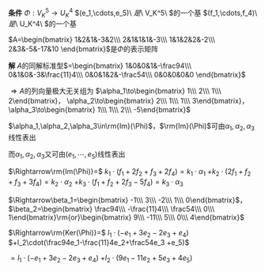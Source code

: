 **条件**
$\Phi:V^5_K\longrightarrow U^4_K$
$(e_1,\cdots,e_5)\ $是$\ V_K^5\ $的一个基
$(f_1,\cdots,f_4)\ $是$\ U_K^4\ $的一个基

$A=\begin{bmatrix}
1&2&1&-3&2\\\ 
2&1&1&1&-3\\\ 
1&1&2&2&-2\\\ 
2&3&-5&-17&10
\end{bmatrix}$是$\Phi$的表示矩阵

**解**
$A$的同解标准型$=\begin{bmatrix}
1&0&0&1&-\frac94\\\ 
0&1&0&-3&\frac{11}4\\\ 
0&0&1&2&-\frac54\\\ 
0&0&0&0&0
\end{bmatrix}$

$\Rightarrow A$的列向量极大无关组为
$\alpha_1\to\begin{bmatrix}
1\\\ 2\\\ 1\\\ 2\end{bmatrix}，
\alpha_2\to\begin{bmatrix}
2\\\ 1\\\ 1\\\ 3\end{bmatrix}，
\alpha_3\to\begin{bmatrix}
1\\\ 1\\\ 2\\\ -5\end{bmatrix}$

$\alpha_1,\alpha_2,\alpha_3\in\rm{Im}(\Phi)$，$\rm{Im}(\Phi)$可由$\alpha_1,\alpha_2,\alpha_3$线性表出

而$\alpha_1,\alpha_2,\alpha_3$又可由$(e_1,\cdots,e_5)$线性表出

$\Rightarrow\rm{Im(\Phi)}=$
$k_1\cdot(f_1+2f_2+f_3+2f_4)=k_1\cdot\alpha_1$
$+k_2\cdot(2f_1+f_2+f_3+3f_4)=k_2\cdot\alpha_2$
$+k_3\cdot(f_1+f_2+2f_3-5f_4)=k_3\cdot\alpha_3$

$\Rightarrow\beta_1=\begin{bmatrix}
-1\\\ 3\\\ -2\\\ 1\\\ 0\end{bmatrix}$，$\beta_2=\begin{bmatrix}
\frac94\\\ -\frac{11}4\\\ \frac54\\\ 0\\\ 1\end{bmatrix}\rm{or}\begin{bmatrix}
9\\\ -11\\\ 5\\\ 0\\\ 4\end{bmatrix}$

$\Rightarrow\rm{Ker(\Phi)}=$
$l_1\cdot(-e_1+3e_2-2e_3+e_4)$
$+l_2\cdot(\frac94e_1-\frac{11}4e_2+\frac54e_3
+e_5)$

$=l_1\cdot(-e_1+3e_2-2e_3+e_4)$
$+l_2\cdot(9e_1-11e_2+5e_3+4e_5)$



